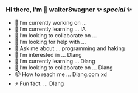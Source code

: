 ### Hi there, I’m 👋 **walter8wagner**  ✨ _special_ ✨

- 🔭 I’m currently working on ...
- 🌱 I’m currently learning ... IA
- 👯 I’m looking to collaborate on ...
- 🤔 I’m looking for help with ... 
- 💬 Ask me about ... programming and haking
- 👀 I’m interested in ... Dlang
- 🌱 I’m currently learning ... Dlang
- 💞️ I’m looking to collaborate on ... Dlang
- 📫 How to reach me ... Dlang.com xd
- ⚡ Fun fact: ... Dlang
<!--
 repository because its `README.md` (this file) appears on your GitHub profile.

Here are some ideas to get you started:

  -->
